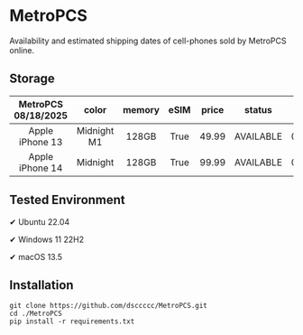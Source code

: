 # MetroPCS
Availability and estimated shipping dates of cell-phones sold by MetroPCS online.
## Storage
|MetroPCS 08/18/2025|color|memory|eSIM|price|status|shipping from|shipping to|
|:--:|:--:|:--:|:--:|:--:|:--:|:--:|:--:|
|Apple iPhone 13|Midnight M1|128GB|True|49.99|AVAILABLE|08/18/2025|08/25/2025|
|Apple iPhone 14|Midnight|128GB|True|99.99|AVAILABLE|08/18/2025|08/25/2025|

## Tested Environment
✔ Ubuntu 22.04

✔ Windows 11 22H2

✔ macOS 13.5
## Installation
```
git clone https://github.com/dsccccc/MetroPCS.git
cd ./MetroPCS
pip install -r requirements.txt
```
